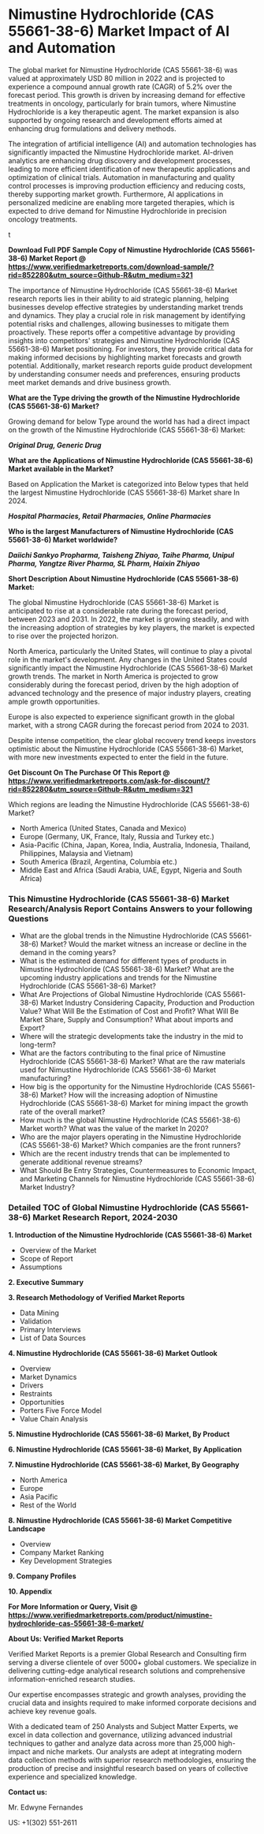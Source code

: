 <meta name="title" content="Global Nimustine Hydrochloride (CAS 55661-38-6) Market Impact of AI and Automation"><meta name="description" content="The global market for Nimustine Hydrochloride (CAS 55661-38-6) was valued at approximately USD 80 million in 2022 and is projected to experience a compound annual grow"><meta name="title" content="Nimustine Hydrochloride (CAS 55661-38-6) Market Size, Share, Scope, Trends, Growth, Opportunities, Analysis, Forecast"><h1>Nimustine Hydrochloride (CAS 55661-38-6) Market Impact of AI and Automation</h1><p>The global market for Nimustine Hydrochloride (CAS 55661-38-6) was valued at approximately USD 80 million in 2022 and is projected to experience a compound annual growth rate (CAGR) of 5.2% over the forecast period. This growth is driven by increasing demand for effective treatments in oncology, particularly for brain tumors, where Nimustine Hydrochloride is a key therapeutic agent. The market expansion is also supported by ongoing research and development efforts aimed at enhancing drug formulations and delivery methods.</p><p>The integration of artificial intelligence (AI) and automation technologies has significantly impacted the Nimustine Hydrochloride market. AI-driven analytics are enhancing drug discovery and development processes, leading to more efficient identification of new therapeutic applications and optimization of clinical trials. Automation in manufacturing and quality control processes is improving production efficiency and reducing costs, thereby supporting market growth. Furthermore, AI applications in personalized medicine are enabling more targeted therapies, which is expected to drive demand for Nimustine Hydrochloride in precision oncology treatments.</p>t</p><p id="" class=""><strong>Download Full PDF Sample Copy of Nimustine Hydrochloride (CAS 55661-38-6) Market Report @ <a href="https://www.verifiedmarketreports.com/download-sample/?rid=852280&utm_source=Github-R&utm_medium=321" target="_blank">https://www.verifiedmarketreports.com/download-sample/?rid=852280&utm_source=Github-R&utm_medium=321</a></strong></p><p>The importance of&nbsp;Nimustine Hydrochloride (CAS 55661-38-6) Market research reports lies in their ability to aid strategic planning, helping businesses develop effective strategies by understanding market trends and dynamics. They play a crucial role in risk management by identifying potential risks and challenges, allowing businesses to mitigate them proactively. These reports offer a competitive advantage by providing insights into competitors' strategies and Nimustine Hydrochloride (CAS 55661-38-6) Market positioning. For investors, they provide critical data for making informed decisions by highlighting market forecasts and growth potential. Additionally, market research reports guide product development by understanding consumer needs and preferences, ensuring products meet market demands and drive business growth.</p><p><strong>What are the&nbsp;Type driving the growth of the Nimustine Hydrochloride (CAS 55661-38-6) Market?</strong></p><p id="" class="">Growing demand for below Type around the world has had a direct impact on the growth of the Nimustine Hydrochloride (CAS 55661-38-6) Market:</p><em><strong>Original Drug, Generic Drug</strong></em></p><strong>What are the&nbsp;Applications&nbsp;of Nimustine Hydrochloride (CAS 55661-38-6) Market available in the Market?</strong></p><p id="" class="">Based on Application the Market is categorized into Below types that held the largest Nimustine Hydrochloride (CAS 55661-38-6) Market share In 2024.</p><em><strong>Hospital Pharmacies, Retail Pharmacies, Online Pharmacies</strong></em></p><strong>Who is the largest Manufacturers of Nimustine Hydrochloride (CAS 55661-38-6) Market worldwide?</strong></p><p><em><strong>Daiichi Sankyo Propharma, Taisheng Zhiyao, Taihe Pharma, Unipul Pharma, Yangtze River Pharma, SL Pharm, Haixin Zhiyao</strong></em></p><p id="" class=""><strong>Short Description About Nimustine Hydrochloride (CAS 55661-38-6) Market:</strong></p><p>The global Nimustine Hydrochloride (CAS 55661-38-6) Market is anticipated to rise at a considerable rate during the forecast period, between 2023 and 2031. In 2022, the market is growing steadily, and with the increasing adoption of strategies by key players, the market is expected to rise over the projected horizon.</p><p>North America, particularly the United States, will continue to play a pivotal role in the market's development. Any changes in the United States could significantly impact the Nimustine Hydrochloride (CAS 55661-38-6) Market growth trends. The market in North America is projected to grow considerably during the forecast period, driven by the high adoption of advanced technology and the presence of major industry players, creating ample growth opportunities.</p><p>Europe is also expected to experience significant growth in the global market, with a strong CAGR during the forecast period from 2024 to 2031.</p><p>Despite intense competition, the clear global recovery trend keeps investors optimistic about the Nimustine Hydrochloride (CAS 55661-38-6) Market, with more new investments expected to enter the field in the future.</p><p id="" class=""><strong>Get Discount On The Purchase Of This Report @ <a href="https://www.verifiedmarketreports.com/ask-for-discount/?rid=852280&utm_source=Github-R&utm_medium=321" target="_blank">https://www.verifiedmarketreports.com/ask-for-discount/?rid=852280&utm_source=Github-R&utm_medium=321</a></strong></p>Which regions are leading the Nimustine Hydrochloride (CAS 55661-38-6) Market?</p><ul><li>North America (United States, Canada and Mexico)</li><li>Europe (Germany, UK, France, Italy, Russia and Turkey etc.)</li><li>Asia-Pacific (China, Japan, Korea, India, Australia, Indonesia, Thailand, Philippines, Malaysia and Vietnam)</li><li>South America (Brazil, Argentina, Columbia etc.)</li><li>Middle East and Africa (Saudi Arabia, UAE, Egypt, Nigeria and South Africa)</li></ul><h3 id="" class="">This Nimustine Hydrochloride (CAS 55661-38-6) Market Research/Analysis Report Contains Answers to your following Questions</h3><ul><li>What are the global trends in the Nimustine Hydrochloride (CAS 55661-38-6) Market? Would the market witness an increase or decline in the demand in the coming years?</li><li>What is the estimated demand for different types of products in Nimustine Hydrochloride (CAS 55661-38-6) Market? What are the upcoming industry applications and trends for the Nimustine Hydrochloride (CAS 55661-38-6) Market?</li><li>What Are Projections of Global Nimustine Hydrochloride (CAS 55661-38-6) Market Industry Considering Capacity, Production and Production Value? What Will Be the Estimation of Cost and Profit? What Will Be Market Share, Supply and Consumption? What about imports and Export?</li><li>Where will the strategic developments take the industry in the mid to long-term?</li><li>What are the factors contributing to the final price of Nimustine Hydrochloride (CAS 55661-38-6) Market? What are the raw materials used for Nimustine Hydrochloride (CAS 55661-38-6) Market manufacturing?</li><li>How big is the opportunity for the Nimustine Hydrochloride (CAS 55661-38-6) Market? How will the increasing adoption of Nimustine Hydrochloride (CAS 55661-38-6) Market for mining impact the growth rate of the overall market?</li><li>How much is the global Nimustine Hydrochloride (CAS 55661-38-6) Market worth? What was the value of the market In 2020?</li><li>Who are the major players operating in the Nimustine Hydrochloride (CAS 55661-38-6) Market? Which companies are the front runners?</li><li>Which are the recent industry trends that can be implemented to generate additional revenue streams?</li><li>What Should Be Entry Strategies, Countermeasures to Economic Impact, and Marketing Channels for Nimustine Hydrochloride (CAS 55661-38-6) Market Industry?</li></ul><h3 id="" class="">Detailed TOC of Global Nimustine Hydrochloride (CAS 55661-38-6) Market Research Report, 2024-2030</h3><p id="" class=""><strong>1. Introduction of the Nimustine Hydrochloride (CAS 55661-38-6) Market</strong></p><ul><li>Overview of the Market</li><li>Scope of Report</li><li>Assumptions</li></ul><p id="" class=""><strong>2. Executive Summary</strong></p><p id="" class=""><strong>3. Research Methodology of Verified Market Reports</strong></p><ul><li>Data Mining</li><li>Validation</li><li>Primary Interviews</li><li>List of Data Sources</li></ul><p id="" class=""><strong>4. Nimustine Hydrochloride (CAS 55661-38-6) Market Outlook</strong></p><ul><li>Overview</li><li>Market Dynamics</li><li>Drivers</li><li>Restraints</li><li>Opportunities</li><li>Porters Five Force Model</li><li>Value Chain Analysis</li></ul><p id="" class=""><strong>5. Nimustine Hydrochloride (CAS 55661-38-6) Market, By Product</strong></p><p id="" class=""><strong>6. Nimustine Hydrochloride (CAS 55661-38-6) Market, By Application</strong></p><p id="" class=""><strong>7. Nimustine Hydrochloride (CAS 55661-38-6) Market, By Geography</strong></p><ul><li>North America</li><li>Europe</li><li>Asia Pacific</li><li>Rest of the World</li></ul><p id="" class=""><strong>8. Nimustine Hydrochloride (CAS 55661-38-6) Market Competitive Landscape</strong></p><ul><li>Overview</li><li>Company Market Ranking</li><li>Key Development Strategies</li></ul><p id="" class=""><strong>9. Company Profiles</strong></p><p id="" class=""><strong>10. Appendix</strong></p><p id="" class=""><strong>For More Information or Query, Visit @ <a href="https://www.verifiedmarketreports.com/product/nimustine-hydrochloride-cas-55661-38-6-market/" target="_blank">https://www.verifiedmarketreports.com/product/nimustine-hydrochloride-cas-55661-38-6-market/</a></strong></p><p id="" class=""><strong>About Us: Verified Market Reports</strong></p><p id="" class="">Verified Market Reports is a premier Global Research and Consulting firm serving a diverse clientele of over 5000+ global customers. We specialize in delivering cutting-edge analytical research solutions and comprehensive information-enriched research studies.</p><p id="" class="">Our expertise encompasses strategic and growth analyses, providing the crucial data and insights required to make informed corporate decisions and achieve key revenue goals.</p><p id="" class="">With a dedicated team of 250 Analysts and Subject Matter Experts, we excel in data collection and governance, utilizing advanced industrial techniques to gather and analyze data across more than 25,000 high-impact and niche markets. Our analysts are adept at integrating modern data collection methods with superior research methodologies, ensuring the production of precise and insightful research based on years of collective experience and specialized knowledge.</p><p id="" class=""><strong>Contact us:</strong></p><p id="" class="">Mr. Edwyne Fernandes</p><p id="" class="">US: +1(302) 551-2611</p>